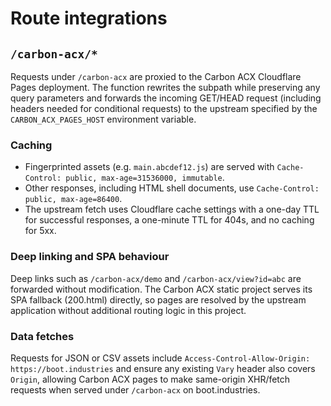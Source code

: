 # Route integrations

## `/carbon-acx/*`

Requests under `/carbon-acx` are proxied to the Carbon ACX Cloudflare Pages deployment.
The function rewrites the subpath while preserving any query parameters and forwards the
incoming GET/HEAD request (including headers needed for conditional requests) to the
upstream specified by the `CARBON_ACX_PAGES_HOST` environment variable.

### Caching

* Fingerprinted assets (e.g. `main.abcdef12.js`) are served with `Cache-Control: public, max-age=31536000, immutable`.
* Other responses, including HTML shell documents, use `Cache-Control: public, max-age=86400`.
* The upstream fetch uses Cloudflare cache settings with a one-day TTL for successful responses,
  a one-minute TTL for 404s, and no caching for 5xx.

### Deep linking and SPA behaviour

Deep links such as `/carbon-acx/demo` and `/carbon-acx/view?id=abc` are forwarded without
modification. The Carbon ACX static project serves its SPA fallback (200.html) directly,
so pages are resolved by the upstream application without additional routing logic in this
project.

### Data fetches

Requests for JSON or CSV assets include `Access-Control-Allow-Origin: https://boot.industries`
and ensure any existing `Vary` header also covers `Origin`, allowing Carbon ACX pages to make
same-origin XHR/fetch requests when served under `/carbon-acx` on boot.industries.
